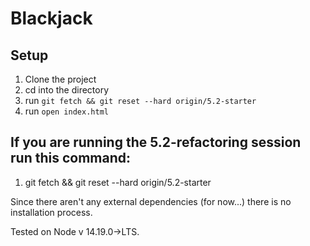 # Blackjack

## Setup
1. Clone the project
2. cd into the directory
3. run `git fetch && git reset --hard origin/5.2-starter`
4. run `open index.html`

## If you are running the 5.2-refactoring session run this command:
1. git fetch && git reset --hard origin/5.2-starter

Since there aren't any external dependencies (for now...) there is no installation process. 

Tested on Node v 14.19.0->LTS.

